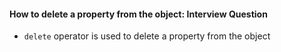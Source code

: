 #### How to delete a property from the object: Interview Question

- `delete` operator is used to delete a property from the object
